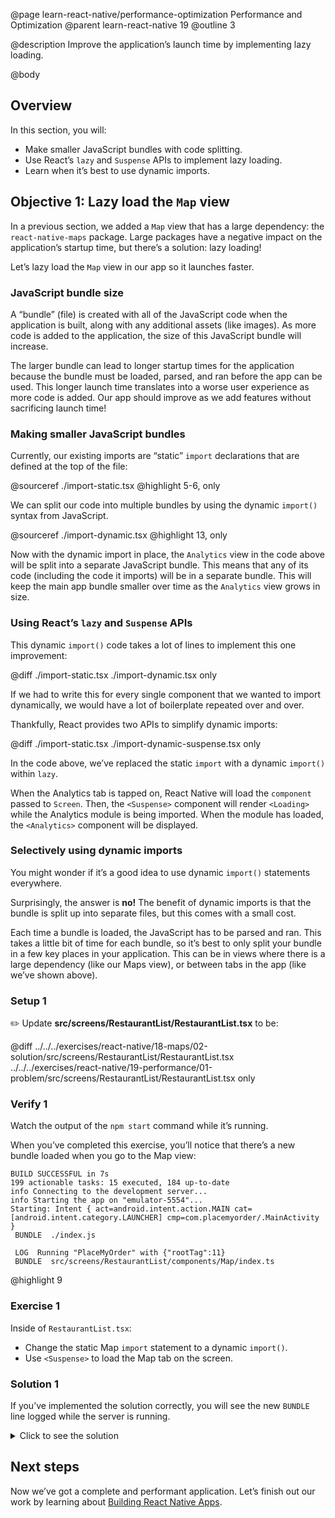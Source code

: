 @page learn-react-native/performance-optimization Performance and Optimization
@parent learn-react-native 19
@outline 3

@description Improve the application’s launch time by implementing lazy loading.

@body

## Overview

In this section, you will:

- Make smaller JavaScript bundles with code splitting.
- Use React’s `lazy` and `Suspense` APIs to implement lazy loading.
- Learn when it’s best to use dynamic imports.

## Objective 1: Lazy load the `Map` view

In a previous section, we added a `Map` view that has a large dependency: the `react-native-maps` package.
Large packages have a negative impact on the application’s startup time, but there’s a solution: lazy loading!

Let’s lazy load the `Map` view in our app so it launches faster.

### JavaScript bundle size

A “bundle” (file) is created with all of the JavaScript code when the application is built, along with any additional assets (like images).
As more code is added to the application, the size of this JavaScript bundle will increase.

The larger bundle can lead to longer startup times for the application because the bundle must be loaded, parsed, and ran before the app can be used.
This longer launch time translates into a worse user experience as more code is added.
Our app should improve as we add features without sacrificing launch time!

### Making smaller JavaScript bundles

Currently, our existing imports are “static” `import` declarations that are defined at the top of the file:

@sourceref ./import-static.tsx
@highlight 5-6, only

We can split our code into multiple bundles by using the dynamic `import()` syntax from JavaScript.

@sourceref ./import-dynamic.tsx
@highlight 13, only

Now with the dynamic import in place, the `Analytics` view in the code above will be split into a separate JavaScript bundle.
This means that any of its code (including the code it imports) will be in a separate bundle.
This will keep the main app bundle smaller over time as the `Analytics` view grows in size.

### Using React’s `lazy` and `Suspense` APIs

This dynamic `import()` code takes a lot of lines to implement this one improvement:

@diff ./import-static.tsx ./import-dynamic.tsx only

If we had to write this for every single component that we wanted to import dynamically, we would have a lot of boilerplate repeated over and over.

Thankfully, React provides two APIs to simplify dynamic imports:

@diff ./import-static.tsx ./import-dynamic-suspense.tsx only

In the code above, we’ve replaced the static `import` with a dynamic `import()` within `lazy`.

When the Analytics tab is tapped on, React Native will load the `component` passed to `Screen`.
Then, the `<Suspense>` component will render `<Loading>` while the Analytics module is being imported.
When the module has loaded, the `<Analytics>` component will be displayed.

### Selectively using dynamic imports

You might wonder if it’s a good idea to use dynamic `import()` statements everywhere.

Surprisingly, the answer is **no!**
The benefit of dynamic imports is that the bundle is split up into separate files, but this comes with a small cost.

Each time a bundle is loaded, the JavaScript has to be parsed and ran.
This takes a little bit of time for each bundle, so it’s best to only split your bundle in a few key places in your application.
This can be in views where there is a large dependency (like our Maps view), or between tabs in the app (like we’ve shown above).

### Setup 1

✏️ Update **src/screens/RestaurantList/RestaurantList.tsx** to be:

@diff ../../../exercises/react-native/18-maps/02-solution/src/screens/RestaurantList/RestaurantList.tsx ../../../exercises/react-native/19-performance/01-problem/src/screens/RestaurantList/RestaurantList.tsx only

### Verify 1

Watch the output of the `npm start` command while it’s running.

When you’ve completed this exercise, you’ll notice that there’s a new bundle loaded when you go to the Map view:

```
BUILD SUCCESSFUL in 7s
199 actionable tasks: 15 executed, 184 up-to-date
info Connecting to the development server...
info Starting the app on "emulator-5554"...
Starting: Intent { act=android.intent.action.MAIN cat=[android.intent.category.LAUNCHER] cmp=com.placemyorder/.MainActivity }
 BUNDLE  ./index.js

 LOG  Running "PlaceMyOrder" with {"rootTag":11}
 BUNDLE  src/screens/RestaurantList/components/Map/index.ts
```

@highlight 9

### Exercise 1

Inside of `RestaurantList.tsx`:

- Change the static Map `import` statement to a dynamic `import()`.
- Use `<Suspense>` to load the Map tab on the screen.

### Solution 1

If you’ve implemented the solution correctly, you will see the new `BUNDLE` line logged while the server is running.

<details>
<summary>Click to see the solution</summary>

✏️ Update **src/screens/RestaurantList/RestaurantList.tsx** to be:

@diff ../../../exercises/react-native/19-performance/01-problem/src/screens/RestaurantList/RestaurantList.tsx ../../../exercises/react-native/19-performance/01-solution/src/screens/RestaurantList/RestaurantList.tsx only

</details>

## Next steps

Now we’ve got a complete and performant application. Let’s finish out our work by learning about [Building React Native Apps](./building.html).
